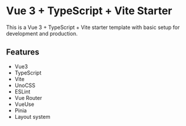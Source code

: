 # Vue 3 + TypeScript + Vite Starter

This is a Vue 3 + TypeScript + Vite starter template with basic setup for development and production.

## Features

- Vue3
- TypeScript
- Vite
- UnoCSS
- ESLint
- Vue Router
- VueUse
- Pinia
- Layout system
